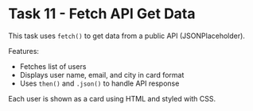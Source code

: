# Task 11 - Fetch API Get Data

This task uses `fetch()` to get data from a public API (JSONPlaceholder).

 Features:
- Fetches list of users
- Displays user name, email, and city in card format
- Uses `then()` and `.json()` to handle API response

Each user is shown as a card using HTML and styled with CSS.
